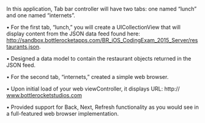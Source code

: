In this application, Tab bar controller will have two tabs: one named “lunch” and one named “internets”.


• For the first tab, “lunch,” you will create a UICollectionView that will display content
from the JSON data feed found here: 
    http://sandbox.bottlerocketapps.com/BR_iOS_CodingExam_2015_Server/restaurants.json.


• Designed a data model to contain the restaurant objects returned in the JSON feed.


• For the second tab, “internets,” created a simple web browser.


• Upon initial load of your web viewController, it displays URL: http://
www.bottlerocketstudios.com


• Provided support for Back, Next, Refresh functionality as you would see in a full-featured
web browser implementation.
